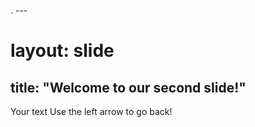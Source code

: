 . ---
# layout: slide
title: "Welcome to our second slide!"
---
Your text
Use the left arrow to go back!
